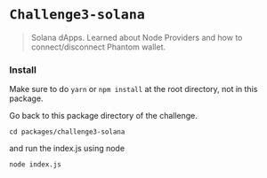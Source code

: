 # `Challenge3-solana`

> Solana dApps. Learned about Node Providers and how to connect/disconnect Phantom wallet.

### Install
Make sure to do `yarn` or `npm install` at the root directory, not in this package.

Go back to this package directory of the challenge.

`cd packages/challenge3-solana`

and run the index.js using node

`node index.js`
